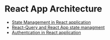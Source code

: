 
# React App Architecture

- [State Management in React application](https://www.youtube.com/watch?v=zpUMRsAO6-Y&ab_channel=freeCodeCampTalks)
- [React-Query and React App state managment](https://www.youtube.com/watch?v=seU46c6Jz7E&ab_channel=ReactConferencesbyGitNation)
- [Authentcation in React application](https://kentcdodds.com/blog/authentication-in-react-applications)

